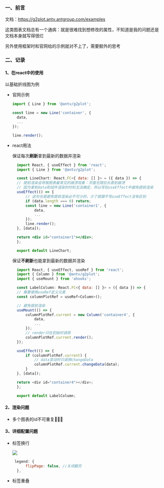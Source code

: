 ### 一、前言

文档：<https://g2plot.antv.antgroup.com/examples>

这类图表文档总有一个通病：就是很难找到想修改的属性，不知道是我的问题还是文档本身就写得很烂

另外使用框架时和官网给的示例就对不上了，需要额外的思考

### 二、记录

#### 1、在react中的使用

以基础折线图为例

- 官网示例

  ```js
  import { Line } from '@antv/g2plot';

  const line = new Line('container', {
    data,
    ...
  });

  line.render();
  ```

- react用法

  保证每次**刷新**拿到最新的数据并渲染

  ```jsx
    import React, { useEffect } from 'react';
    import { Line } from '@antv/g2plot';

    const LineChart: React.FC<{ data: [] }> = ({ data }) => {
    // 提前渲染会导致图表最常见的崩溃现象：页面无限拉长直到崩溃
    // 因为拿到data和组件渲染的时机无法确定，所以写在useEffect中避免提前渲染
    useEffect(() => {
        // 这句也是避免提前渲染必不可少的，少了就跟不写useEffect没有区别
        if (data.length === 0) return;
        const line = new Line('container1', {
            data,
            ...
        });
        line.render();
    }, [data]);

    return <div id="container1"></div>;
    };

    export default LineChart;
  ```

  保证**不刷新**也能拿到最新的数据并渲染

  ```js
    import React, { useEffect, useRef } from 'react';
    import { Column } from '@antv/g2plot';
    import { useMount } from 'ahooks';

    const LabelColumn: React.FC<{ data: [] }> = ({ data }) => {
    // 需要使用useRef定义元素
    const columnPlotRef = useRef<Column>();

    // 避免提前渲染
    useMount(() => {
        columnPlotRef.current = new Column('container4', {
            data,
            ...
        });
        // render只在初始时调用
        columnPlotRef.current.render();
    });

    useEffect(() => {
        if (columnPlotRef.current) {
            // data变动时只调用changeData
            columnPlotRef.current.changeData(data);
        }
    }, [data]);

    return <div id="container4"></div>;
    };

    export default LabelColumn;
  ```

#### 2、渲染问题

- 多个图表的id不可重复🙅🏻‍♀️

#### 3、详细配置问题

- 标签换行

  ![ ](/md/g2plot踩坑记录/1.png)

  ```js
   legend: {
        flipPage: false, //关闭翻页
    },
  ```

- 标签重叠
